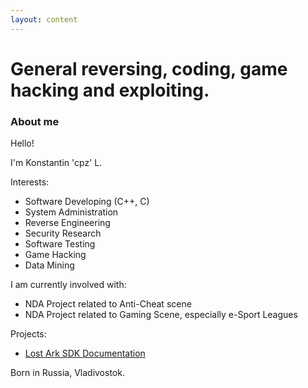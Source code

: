 ```yaml
---
layout: content
---
```


# General reversing, coding, game hacking and exploiting.

### About me

Hello!

I'm Konstantin 'cpz' L.

Interests:
* Software Developing (C++, C)
* System Administration
* Reverse Engineering
* Security Research
* Software Testing
* Game Hacking
* Data Mining


I am currently involved with:
* NDA Project related to Anti-Cheat scene
* NDA Project related to Gaming Scene, especially e-Sport Leagues

Projects:
* [Lost Ark SDK Documentation](https://cpz.github.io/) 

Born in Russia, Vladivostok.
